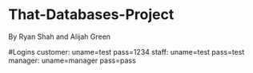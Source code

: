 # That-Databases-Project
By Ryan Shah and Alijah Green

#Logins
customer: uname=test pass=1234
staff: uname=test pass=test
manager: uname=manager pass=pass
